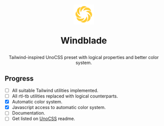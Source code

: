 <h1 align="center">
  <a href="https://starlederer.github.io/windblade" target="_blank">
    <img alt="Windblade" src="https://raw.githubusercontent.com/starlederer/windblade/HEAD/brand/logo.svg" width="64" height="64" style="max-width: 100%;">
  </a>

  Windblade
</h1>

<p align="center">
  Tailwind-inspired UnoCSS preset with logical properties and better color system.
</p>

## Progress

- [ ] All suitable Tailwind utilities implemented.
- [ ] All rtl-tb utilities replaced with logical counterparts.
- [x] Automatic color system.
- [x] Javascript access to automatic color system.
- [ ] Documentation.
- [ ] Get listed on [UnoCSS](https://github.com/unocss/unocss) readme.
